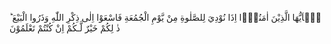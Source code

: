 يٰۤاَيُّهَا الَّذِيْنَ اٰمَنُوْۤا اِذَا نُوْدِيَ لِلصَّلٰوةِ مِنْ يَّوْمِ الْجُمُعَةِ فَاسْعَوْا اِلٰى ذِكْرِ اللّٰهِ وَذَرُوا الْبَيْعَ    ؕ  ذٰ لِكُمْ خَيْرٌ لَّـكُمْ اِنْ كُنْتُمْ تَعْلَمُوْنَ